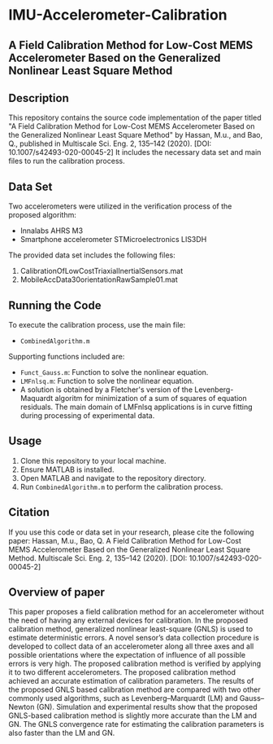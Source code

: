 # IMU-Accelerometer-Calibration
 ## A Field Calibration Method for Low-Cost MEMS Accelerometer Based on the Generalized Nonlinear Least Square Method

## Description
This repository contains the source code implementation of the paper titled "A Field Calibration Method for Low-Cost MEMS Accelerometer Based on the Generalized Nonlinear Least Square Method" by Hassan, M.u., and Bao, Q., published in Multiscale Sci. Eng. 2, 135–142 (2020). [DOI: 10.1007/s42493-020-00045-2] It includes the necessary data set and main files to run the calibration process.

## Data Set
Two accelerometers were utilized in the verification process of the proposed algorithm:
- Innalabs AHRS M3
- Smartphone accelerometer STMicroelectronics LIS3DH

The provided data set includes the following files:
1. CalibrationOfLowCostTriaxialInertialSensors.mat
2. MobileAccData30orientationRawSample01.mat

## Running the Code
To execute the calibration process, use the main file:
- `CombinedAlgorithm.m`

Supporting functions included are:
- `Funct_Gauss.m`: Function to solve the nonlinear equation.
- `LMFnlsq.m`: Function to solve the nonlinear equation.
- A solution is obtained by a Fletcher's version of the Levenberg-Maquardt algoritm for minimization of a sum of squares of equation residuals. The main domain of LMFnlsq applications is in curve fitting during processing of experimental data.

## Usage
1. Clone this repository to your local machine.
2. Ensure MATLAB is installed.
3. Open MATLAB and navigate to the repository directory.
4. Run `CombinedAlgorithm.m` to perform the calibration process.

## Citation
If you use this code or data set in your research, please cite the following paper:
Hassan, M.u., Bao, Q. A Field Calibration Method for Low-Cost MEMS Accelerometer Based on the Generalized Nonlinear Least Square Method. Multiscale Sci. Eng. 2, 135–142 (2020). [DOI: 10.1007/s42493-020-00045-2]


## Overview of paper
This paper proposes a field calibration method for an accelerometer without the need of having any external devices for calibration. In the proposed calibration method, generalized nonlinear least-square (GNLS) is used to estimate deterministic errors. A novel sensor’s data collection procedure is developed to collect data of an accelerometer along all three axes and all possible orientations where the expectation of influence of all possible errors is very high. The proposed calibration method is verified by applying it to two different accelerometers. The proposed calibration method achieved an accurate estimation of calibration parameters. The results of the proposed GNLS based calibration method are compared with two other commonly used algorithms, such as Levenberg–Marquardt (LM) and Gauss–Newton (GN). Simulation and experimental results show that the proposed GNLS-based calibration method is slightly more accurate than the LM and GN. The GNLS convergence rate for estimating the calibration parameters is also faster than the LM and GN.

